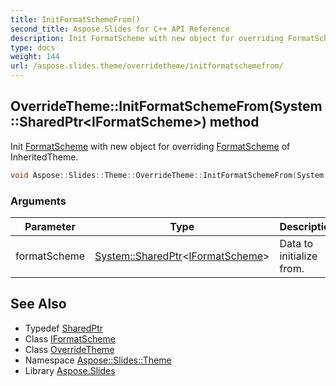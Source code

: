 ```yaml
---
title: InitFormatSchemeFrom()
second_title: Aspose.Slides for C++ API Reference
description: Init FormatScheme with new object for overriding FormatScheme of InheritedTheme.
type: docs
weight: 144
url: /aspose.slides.theme/overridetheme/initformatschemefrom/
---
```

## OverrideTheme::InitFormatSchemeFrom(System::SharedPtr\<IFormatScheme\>) method


Init [FormatScheme](../../formatscheme/) with new object for overriding [FormatScheme](../../formatscheme/) of InheritedTheme.

```cpp
void Aspose::Slides::Theme::OverrideTheme::InitFormatSchemeFrom(System::SharedPtr<IFormatScheme> formatScheme) override
```


### Arguments

| Parameter | Type | Description |
| --- | --- | --- |
| formatScheme | [System::SharedPtr](../../../system/sharedptr/)\<[IFormatScheme](../../iformatscheme/)\> | Data to initialize from. |

## See Also

* Typedef [SharedPtr](../../../system/sharedptr/)
* Class [IFormatScheme](../../iformatscheme/)
* Class [OverrideTheme](../)
* Namespace [Aspose::Slides::Theme](../../)
* Library [Aspose.Slides](../../../)